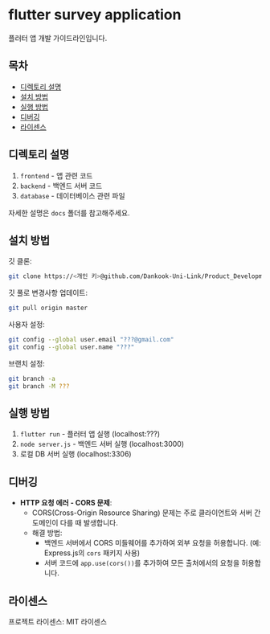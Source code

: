 # flutter survey application

플러터 앱 개발 가이드라인입니다.

## 목차

- [디렉토리 설명](#디렉토리-설명)
- [설치 방법](#설치-방법)
- [실행 방법](#실행-방법)
- [디버깅](#디버깅)
- [라이센스](#라이센스)

## 디렉토리 설명

1. `frontend` - 앱 관련 코드
2. `backend` - 백엔드 서버 코드
3. `database` - 데이터베이스 관련 파일

자세한 설명은 `docs` 폴더를 참고해주세요.

## 설치 방법

깃 클론:
```bash
git clone https://<개인 키>@github.com/Dankook-Uni-Link/Product_Development.git
```

깃 풀로 변경사항 업데이트:
```bash
git pull origin master
```

사용자 설정:
```bash
git config --global user.email "???@gmail.com"
git config --global user.name "???"
```

브랜치 설정:
```bash
git branch -a
git branch -M ???
```


## 실행 방법

1. `flutter run` - 플러터 앱 실행 (localhost:???)
2. `node server.js` - 백엔드 서버 실행 (localhost:3000)
3. 로컬 DB 서버 실행 (localhost:3306)

## 디버깅

- **HTTP 요청 에러 - CORS 문제**:
  - CORS(Cross-Origin Resource Sharing) 문제는 주로 클라이언트와 서버 간 도메인이 다를 때 발생합니다.
  - 해결 방법:
    - 백엔드 서버에서 CORS 미들웨어를 추가하여 외부 요청을 허용합니다. (예: Express.js의 `cors` 패키지 사용)
    - 서버 코드에 `app.use(cors())`를 추가하여 모든 출처에서의 요청을 허용합니다.

## 라이센스

프로젝트 라이센스: MIT 라이센스
